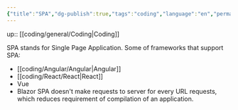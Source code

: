 ```yaml
---
{"title":"SPA","dg-publish":true,"tags":"coding","language":"en","permalink":"/coding/general/spa/","dgPassFrontmatter":true}
---
```


up:: [[coding/general/Coding\|Coding]]

SPA stands for Single Page Application. Some of frameworks that support SPA:
- [[coding/Angular/Angular\|Angular]]
- [[coding/React/React\|React]]
- Vue
- Blazor
SPA doesn't make requests to server for every URL requests, which reduces requirement of compilation of an application.
